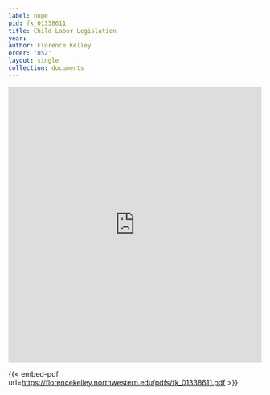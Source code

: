 ```yaml
---
label: nope
pid: fk_01338611
title: Child Labor Legislation
year:
author: Florence Kelley
order: '052'
layout: single
collection: documents
---
```

<iframe src="https://northwestern.app.box.com/embed/s/8wdpl1c9oohpe0a55ap90fbmmmcmz4n6?sortColumn=date&view=list" width="100%" height="550" frameborder="0" allowfullscreen webkitallowfullscreen msallowfullscreen></iframe>


{{< embed-pdf url=https://florencekelley.northwestern.edu/pdfs/fk_01338611.pdf >}}